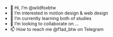 - 👋 Hi, I’m @wildfoxbtw
- 👀 I’m interested in motion design & web design
- 🌱 I’m currently learning both of studies
- 💞️ I’m looking to collaborate on ...
- 📫 How to reach me @f1ad_btw on Telegram

<!---
wildfoxbtw/wildfoxbtw is a ✨ special ✨ repository because its `README.md` (this file) appears on your GitHub profile.
You can click the Preview link to take a look at your changes.
--->
